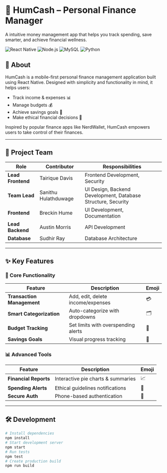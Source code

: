 # 💸 HumCash – Personal Finance Manager

A intuitive money management app that helps you track spending, save smarter, and achieve financial wellness.

![React Native](https://img.shields.io/badge/React_Native-20232A?style=for-the-badge&logo=react&logoColor=61DAFB)
![Node.js](https://img.shields.io/badge/Node.js-339933?style=for-the-badge&logo=nodedotjs&logoColor=white)
![MySQL](https://img.shields.io/badge/MySQL-4479A1?style=for-the-badge&logo=mysql&logoColor=white)
![Python](https://img.shields.io/badge/Python-3776AB?style=for-the-badge&logo=python&logoColor=white)

## 🌟 About
HumCash is a mobile-first personal finance management application built using React Native. Designed with simplicity and functionality in mind, it helps users:
- Track income & expenses 📊
- Manage budgets 💰
- Achieve savings goals 🎯
- Make ethical financial decisions 🤝

Inspired by popular finance apps like NerdWallet, HumCash empowers users to take control of their finances.

---

## 👥 Project Team
| Role | Contributor | Responsibilities |
|------|------------|------------------|
| **Lead Frontend** | Tairique Davis | Frontend Development, Security |
| **Team Lead** | Sanithu Hulathduwage | UI Design, Backend Development, Database Structure, Security|
| **Frontend** | Breckin Hume | UI Development, Documentation |
| **Lead Backend** | Austin Morris | API Development |
| **Database** | Sudhir Ray | Database Architecture |

---

## ✨ Key Features
### 📱 Core Functionality
| Feature | Description | Emoji |
|---------|-------------|-------|
| **Transaction Management** | Add, edit, delete income/expenses | 💳 |
| **Smart Categorization** | Auto-categorize with dropdowns | 🗂️ |
| **Budget Tracking** | Set limits with overspending alerts | 🏦 |
| **Savings Goals** | Visual progress tracking | 🎯 |

### 📊 Advanced Tools
| Feature | Description | Emoji |
|---------|-------------|-------|
| **Financial Reports** | Interactive pie charts & summaries | 📈 |
| **Spending Alerts** | Ethical guidelines notifications | 🔔 |
| **Secure Auth** | Phone-based authentication | 🔐 |

---

## 🛠 Development
```bash
# Install dependencies
npm install
# Start development server
npm start
# Run tests
npm test
# Create production build
npm run build
```
